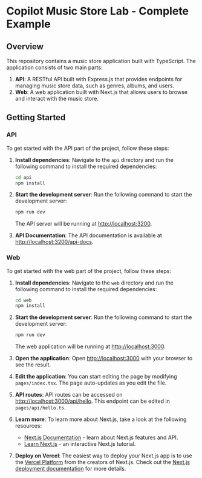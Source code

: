 # Copilot Music Store Lab - Complete Example

## Overview

This repository contains a music store application built with TypeScript. The application consists of two main parts:

1. **API**: A RESTful API built with Express.js that provides endpoints for managing music store data, such as genres, albums, and users.
2. **Web**: A web application built with Next.js that allows users to browse and interact with the music store.

## Getting Started

### API

To get started with the API part of the project, follow these steps:

1. **Install dependencies**: Navigate to the `api` directory and run the following command to install the required dependencies:

   ```bash
   cd api
   npm install
   ```

2. **Start the development server**: Run the following command to start the development server:

   ```bash
   npm run dev
   ```

   The API server will be running at [http://localhost:3200](http://localhost:3200).

3. **API Documentation**: The API documentation is available at [http://localhost:3200/api-docs](http://localhost:3200/api-docs).

### Web

To get started with the web part of the project, follow these steps:

1. **Install dependencies**: Navigate to the `web` directory and run the following command to install the required dependencies:

   ```bash
   cd web
   npm install
   ```

2. **Start the development server**: Run the following command to start the development server:

   ```bash
   npm run dev
   ```

   The web application will be running at [http://localhost:3000](http://localhost:3000).

3. **Open the application**: Open [http://localhost:3000](http://localhost:3000) with your browser to see the result.

4. **Edit the application**: You can start editing the page by modifying `pages/index.tsx`. The page auto-updates as you edit the file.

5. **API routes**: API routes can be accessed on [http://localhost:3000/api/hello](http://localhost:3000/api/hello). This endpoint can be edited in `pages/api/hello.ts`.

6. **Learn more**: To learn more about Next.js, take a look at the following resources:
   - [Next.js Documentation](https://nextjs.org/docs) - learn about Next.js features and API.
   - [Learn Next.js](https://nextjs.org/learn) - an interactive Next.js tutorial.

7. **Deploy on Vercel**: The easiest way to deploy your Next.js app is to use the [Vercel Platform](https://vercel.com/new?utm_medium=default-template&filter=next.js&utm_source=create-next-app&utm_campaign=create-next-app-readme) from the creators of Next.js. Check out the [Next.js deployment documentation](https://nextjs.org/docs/deployment) for more details.
